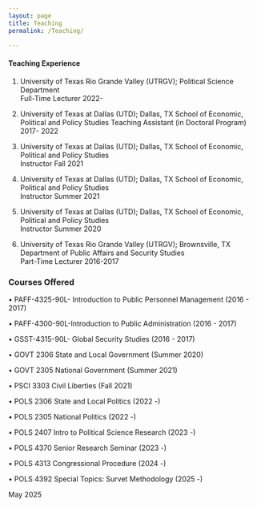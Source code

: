 ```yaml
---
layout: page
title: Teaching
permalink: /Teaching/

---
```


#### Teaching Experience 

1. University of Texas Rio Grande Valley (UTRGV); Political Science Department  
Full-Time Lecturer         2022-
 
2. University of Texas at Dallas (UTD); Dallas, TX School of Economic, Political and Policy Studies
Teaching Assistant (in Doctoral Program)                2017- 2022 
 
3. University of Texas at Dallas (UTD); Dallas, TX School of Economic, Political and Policy Studies          
Instructor         Fall 2021 

4. University of Texas at Dallas (UTD); Dallas, TX School of Economic, Political and Policy Studies          
Instructor         Summer 2021 

5. University of Texas at Dallas (UTD); Dallas, TX School of Economic, Political and Policy Studies          
Instructor         Summer 2020 
 
6. University of Texas Rio Grande Valley (UTRGV); Brownsville, TX Department of Public Affairs and Security Studies  
Part-Time Lecturer         2016-2017 
 
 
### Courses Offered   

• PAFF-4325-90L- Introduction to Public Personnel Management (2016 - 2017) 

• PAFF-4300-90L-Introduction to Public Administration        (2016 - 2017) 

• GSST-4315-90L- Global Security Studies                     (2016 - 2017) 

• GOVT 2306 State and Local Government                       (Summer 2020) 

• GOVT 2305 National Government                              (Summer 2021) 

• PSCI 3303 Civil Liberties                                  (Fall 2021)

• POLS 2306 State and Local Politics                         (2022 -) 

• POLS 2305 National Politics                                (2022 -) 

• POLS 2407 Intro to Political Science Research              (2023 -) 

• POLS 4370 Senior Research Seminar                          (2023 -) 

• POLS 4313 Congressional Procedure                          (2024 -) 

• POLS 4392 Special Topics: Survet Methodology               (2025 -) 



May 2025
